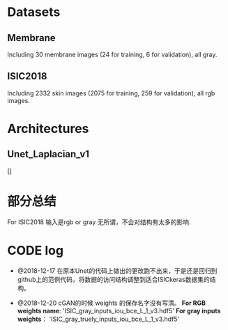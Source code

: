 # Datasets
## Membrane
Including 30 membrane images (24 for training, 6 for validation), all gray. 
## ISIC2018
Including 2332 skin images (2075 for training, 259 for validation), all rgb images.

# Architectures 
## Unet_Laplacian_v1
[]






# 部分总结
For ISIC2018 输入是rgb or gray 无所谓，不会对结构有太多的影响. 

# CODE log
+ @2018-12-17 在原本Unet的代码上做出的更改跑不出来，于是还是回归到github上的范例代码，将数据的访问结构调整到适合ISICkeras数据集的结构。

+ @2018-12-20 cGAN的时候 weights 的保存名字没有写清。 **For RGB weights name**: 'ISIC_gray_inputs_iou_bce_L_1_v3.hdf5' **For gray inputs weights**： 'ISIC_gray_truely_inputs_iou_bce_L_1_v3.hdf5'